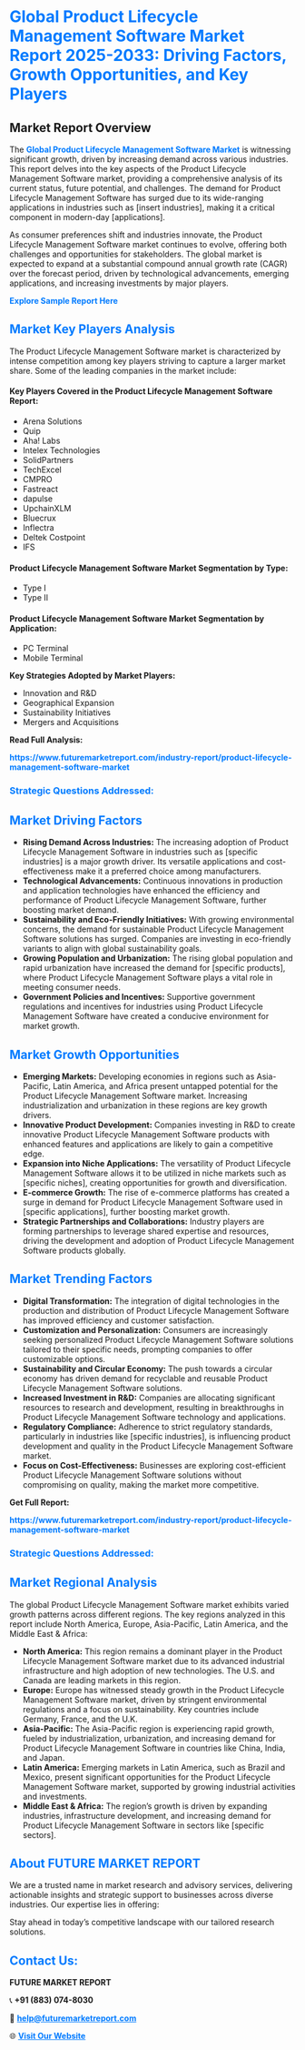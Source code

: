 <h1 style="color: #007BFF;">Global Product Lifecycle Management Software Market Report 2025-2033: Driving Factors, Growth Opportunities, and Key Players</h1>

<section id="overview">
<h2>Market Report Overview</h2>
<p>The <a href="https://www.futuremarketreport.com/industry-report/product-lifecycle-management-software-market" style="color: #007BFF; text-decoration: none;"><strong>Global Product Lifecycle Management Software Market</strong></a> is witnessing significant growth, driven by increasing demand across various industries. This report delves into the key aspects of the Product Lifecycle Management Software market, providing a comprehensive analysis of its current status, future potential, and challenges. The demand for Product Lifecycle Management Software has surged due to its wide-ranging applications in industries such as [insert industries], making it a critical component in modern-day [applications].</p>
<p>As consumer preferences shift and industries innovate, the Product Lifecycle Management Software market continues to evolve, offering both challenges and opportunities for stakeholders. The global market is expected to expand at a substantial compound annual growth rate (CAGR) over the forecast period, driven by technological advancements, emerging applications, and increasing investments by major players.</p>
</section>

<section id="overview">
<p><a href="https://www.futuremarketreport.com/request-sample/reportId=98643" style="color: #007BFF; text-decoration: none;"><strong>Explore Sample Report Here</strong></a></p>
</section>

<section id="key-players">
<h2 style="color: #007BFF;">Market Key Players Analysis</h2>
<p>The Product Lifecycle Management Software market is characterized by intense competition among key players striving to capture a larger market share. Some of the leading companies in the market include:</p>
<h4>Key Players Covered in the Product Lifecycle Management Software Report:</h4>
<ul><li>Arena Solutions</li><li>Quip</li><li>Aha! Labs</li><li>Intelex Technologies</li><li>SolidPartners</li><li>TechExcel</li><li>CMPRO</li><li>Fastreact</li><li>dapulse</li><li>UpchainXLM</li><li>Bluecrux</li><li>Inflectra</li><li>Deltek Costpoint</li><li>IFS</li></ul>
<h4>Product Lifecycle Management Software Market Segmentation by Type:</h4>
<ul><li>Type I</li><li>Type II</li></ul>

<h4>Product Lifecycle Management Software Market Segmentation by Application:</h4>
<ul><li>PC Terminal</li><li>Mobile Terminal</li></ul>
<p><strong>Key Strategies Adopted by Market Players:</strong></p>
<ul>
<li>Innovation and R&D</li>
<li>Geographical Expansion</li>
<li>Sustainability Initiatives</li>
<li>Mergers and Acquisitions</li>
</ul>
</section>

<section>
<p><strong>Read Full Analysis: </strong></p><a href="https://www.futuremarketreport.com/industry-report/product-lifecycle-management-software-market" style="color: #007BFF; text-decoration: none;"><strong>https://www.futuremarketreport.com/industry-report/product-lifecycle-management-software-market</strong></a>
<h3 style="color: #007BFF;">Strategic Questions Addressed:</h3>
</section>

<section id="driving-factors">
<h2 style="color: #007BFF;">Market Driving Factors</h2>
<ul>
<li><strong>Rising Demand Across Industries:</strong> The increasing adoption of Product Lifecycle Management Software in industries such as [specific industries] is a major growth driver. Its versatile applications and cost-effectiveness make it a preferred choice among manufacturers.</li>
<li><strong>Technological Advancements:</strong> Continuous innovations in production and application technologies have enhanced the efficiency and performance of Product Lifecycle Management Software, further boosting market demand.</li>
<li><strong>Sustainability and Eco-Friendly Initiatives:</strong> With growing environmental concerns, the demand for sustainable Product Lifecycle Management Software solutions has surged. Companies are investing in eco-friendly variants to align with global sustainability goals.</li>
<li><strong>Growing Population and Urbanization:</strong> The rising global population and rapid urbanization have increased the demand for [specific products], where Product Lifecycle Management Software plays a vital role in meeting consumer needs.</li>
<li><strong>Government Policies and Incentives:</strong> Supportive government regulations and incentives for industries using Product Lifecycle Management Software have created a conducive environment for market growth.</li>
</ul>
</section>

<section id="growth-opportunities">
<h2 style="color: #007BFF;">Market Growth Opportunities</h2>
<ul>
<li><strong>Emerging Markets:</strong> Developing economies in regions such as Asia-Pacific, Latin America, and Africa present untapped potential for the Product Lifecycle Management Software market. Increasing industrialization and urbanization in these regions are key growth drivers.</li>
<li><strong>Innovative Product Development:</strong> Companies investing in R&D to create innovative Product Lifecycle Management Software products with enhanced features and applications are likely to gain a competitive edge.</li>
<li><strong>Expansion into Niche Applications:</strong> The versatility of Product Lifecycle Management Software allows it to be utilized in niche markets such as [specific niches], creating opportunities for growth and diversification.</li>
<li><strong>E-commerce Growth:</strong> The rise of e-commerce platforms has created a surge in demand for Product Lifecycle Management Software used in [specific applications], further boosting market growth.</li>
<li><strong>Strategic Partnerships and Collaborations:</strong> Industry players are forming partnerships to leverage shared expertise and resources, driving the development and adoption of Product Lifecycle Management Software products globally.</li>
</ul>
</section>

<section id="trending-factors">
<h2 style="color: #007BFF;">Market Trending Factors</h2>
<ul>
<li><strong>Digital Transformation:</strong> The integration of digital technologies in the production and distribution of Product Lifecycle Management Software has improved efficiency and customer satisfaction.</li>
<li><strong>Customization and Personalization:</strong> Consumers are increasingly seeking personalized Product Lifecycle Management Software solutions tailored to their specific needs, prompting companies to offer customizable options.</li>
<li><strong>Sustainability and Circular Economy:</strong> The push towards a circular economy has driven demand for recyclable and reusable Product Lifecycle Management Software solutions.</li>
<li><strong>Increased Investment in R&D:</strong> Companies are allocating significant resources to research and development, resulting in breakthroughs in Product Lifecycle Management Software technology and applications.</li>
<li><strong>Regulatory Compliance:</strong> Adherence to strict regulatory standards, particularly in industries like [specific industries], is influencing product development and quality in the Product Lifecycle Management Software market.</li>
<li><strong>Focus on Cost-Effectiveness:</strong> Businesses are exploring cost-efficient Product Lifecycle Management Software solutions without compromising on quality, making the market more competitive.</li>
</ul>
</section>

<section>
<p><strong>Get Full Report: </strong></p><a href="https://www.futuremarketreport.com/industry-report/product-lifecycle-management-software-market" style="color: #007BFF; text-decoration: none;"><strong>https://www.futuremarketreport.com/industry-report/product-lifecycle-management-software-market</strong></a>
<h3 style="color: #007BFF;">Strategic Questions Addressed:</h3>
</section>


<section id="regional-analysis">
<h2 style="color: #007BFF;">Market Regional Analysis</h2>
<p>The global Product Lifecycle Management Software market exhibits varied growth patterns across different regions. The key regions analyzed in this report include North America, Europe, Asia-Pacific, Latin America, and the Middle East & Africa:</p>
<ul>
<li><strong>North America:</strong> This region remains a dominant player in the Product Lifecycle Management Software market due to its advanced industrial infrastructure and high adoption of new technologies. The U.S. and Canada are leading markets in this region.</li>
<li><strong>Europe:</strong> Europe has witnessed steady growth in the Product Lifecycle Management Software market, driven by stringent environmental regulations and a focus on sustainability. Key countries include Germany, France, and the U.K.</li>
<li><strong>Asia-Pacific:</strong> The Asia-Pacific region is experiencing rapid growth, fueled by industrialization, urbanization, and increasing demand for Product Lifecycle Management Software in countries like China, India, and Japan.</li>
<li><strong>Latin America:</strong> Emerging markets in Latin America, such as Brazil and Mexico, present significant opportunities for the Product Lifecycle Management Software market, supported by growing industrial activities and investments.</li>
<li><strong>Middle East & Africa:</strong> The region’s growth is driven by expanding industries, infrastructure development, and increasing demand for Product Lifecycle Management Software in sectors like [specific sectors].</li>
</ul>
</section>

<footer>
<h2 style="color: #007BFF;">About FUTURE MARKET REPORT</h2>
<p>We are a trusted name in market research and advisory services, delivering actionable insights and strategic support to businesses across diverse industries. Our expertise lies in offering:</p>

<p>Stay ahead in today’s competitive landscape with our tailored research solutions.</p>

<h2 style="color: #007BFF;">Contact Us:</h2>
<p><strong>FUTURE MARKET REPORT</strong></p>
<p>📞 <strong>+91 (883) 074-8030</strong></p>
<p>📧 <strong><a href="mailto:help@futuremarketreport.com" style="color: #007BFF;">help@futuremarketreport.com</a></strong></p>
<p>🌐 <strong><a href="https://www.futuremarketreport.com/" style="color: #007BFF;">Visit Our Website</a></strong></p>
</footer>